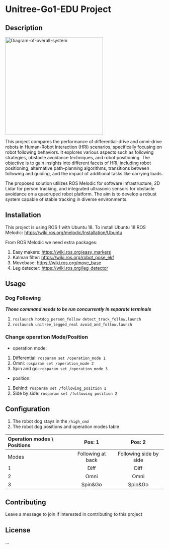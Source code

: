 # Unitree-Go1-EDU Project 

## Description 
<img width="310" alt="Diagram-of-overall-system" src="https://github.com/thieulong/Unitree-Go1-EDU/assets/53591284/1fe15416-d4b1-4d6f-879c-460af740315d">


This project compares the performance of differential-drive and omni-drive robots in Human-Robot Interaction (HRI) scenarios, specifically focusing on robot following behaviors. 
It explores various aspects such as following strategies, obstacle avoidance techniques, and robot positioning. 
The objective is to gain insights into different facets of HRI, including robot positioning, alternative path-planning algorithms, transitions between following and guiding, and the impact of additional tasks like carrying loads.

The proposed solution utilizes ROS Melodic for software infrastructure, 2D Lidar for person tracking, and integrated ultrasonic sensors for obstacle avoidance on a quadruped robot platform. 
The aim is to develop a robust system capable of stable tracking in diverse environments.

## Installation

This project is using ROS 1 with Ubuntu 18.
To install Ubuntu 18 ROS Melodic: https://wiki.ros.org/melodic/Installation/Ubuntu

From ROS Melodic we need extra packages:
1. Easy makers: https://wiki.ros.org/easy_markers
2. Kalman filter: https://wiki.ros.org/robot_pose_ekf
3. Movebase: https://wiki.ros.org/move_base
4. Leg detecter: https://wiki.ros.org/leg_detector

## Usage

### Dog Following
***Those command needs to be run concurrently in separate terminals***
1. `roslaunch hotdog_person_follow detect_track_follow.launch`
2. `roslaunch unitree_legged_real avoid_and_follow.launch`

### Change operation Mode/Position
- operation mode:
1. Differential: `rosparam set /operation_mode 1`
2. Omni: `rosparam set /operation_mode 2`
3. Spin and go: `rosparam set /operation_mode 3`

- position:
1. Behind: `rosparam set /following_position 1`
1. Side by side: `rosparam set /following position 2`

## Configuration

1. The robot dog stays in the `/high_cmd`
2. The robot dog positions and operation modes table


| Operation modes \ Positions | Pos: 1 | Pos: 2 |
| :- | :---------------: | :---------------: |
| Modes | Following at back  | Following side by side |
| 1 | Diff | Diff |
| 2 | Omni | Omni |
| 3 | Spin&Go | Spin&Go |

## Contributing

Leave a message to join if interested in contributing to this project

## License
...
